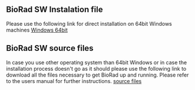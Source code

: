 ## BioRad SW Instalation file
Please use tho following link for direct installation on 64bit Windows machines
[Windows 64bit](https://astra.nti.tul.cz/~jakub.riha/BioRad_1.0_x86_64.exe)

## BioRad SW source files
In case you use other operating system than 64bit Windows or in case the installation process doesn't go as it should please use the following link to download all the files necessary to get BioRad up and running.
Please refer to the users manual for further instructions.
[source files](https://astra.nti.tul.cz/~jakub.riha/BIORAD_GUI_source.zip)
